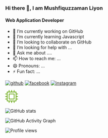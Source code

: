 ### Hi there 👋, I am Mushfiquzzaman Liyon
#### Web Application Developer 

- 🔭 I’m currently working on GitHub  
- 🌱 I’m currently learning Javascript  
- 👯 I’m looking to collaborate on GitHub  
- 🤔 I’m looking for help with ... 
- 💬 Ask me about .... 
- 📫 How to reach me: ... 
- 😄 Pronouns: ... 
- ⚡ Fun fact: ... 


[<img src='https://cdn.jsdelivr.net/npm/simple-icons@3.0.1/icons/github.svg' alt='github' height='40'>](https://github.com/MQZLIYON)  [<img src='https://cdn.jsdelivr.net/npm/simple-icons@3.0.1/icons/facebook.svg' alt='facebook' height='40'>](https://www.facebook.com/MQZLIYON)  [<img src='https://cdn.jsdelivr.net/npm/simple-icons@3.0.1/icons/instagram.svg' alt='instagram' height='40'>](https://www.instagram.com/MQZLIYON/)  

<a href='https://docs.github.com/en/developers'><img src='https://raw.githubusercontent.com/acervenky/animated-github-badges/master/assets/devbadge.gif' width='40' height='40'></a> 

![GitHub stats](https://github-readme-stats.vercel.app/api?username=MQZLIYON&show_icons=true)  

![GitHub Activity Graph](https://activity-graph.herokuapp.com/graph?username=MQZLIYON)  

![Profile views](https://gpvc.arturio.dev/MQZLIYON)  
